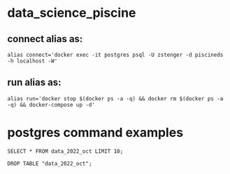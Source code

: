 # data_science_piscine

## connect alias as:
```
alias connect='docker exec -it postgres psql -U zstenger -d piscineds -h localhost -W'
```

## run alias as:
```
alias run='docker stop $(docker ps -a -q) && docker rm $(docker ps -a -q) && docker-compose up -d'
```

# postgres command examples

```
SELECT * FROM data_2022_oct LIMIT 10;
```

```
DROP TABLE "data_2022_oct";
```